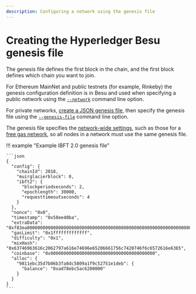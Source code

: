 ```yaml
---
description: Configuring a network using the genesis file
---
```


# Creating the Hyperledger Besu genesis file

The genesis file defines the first block in the chain, and the first block defines which chain you
want to join.

For Ethereum MainNet and public testnets (for example, Rinkeby) the genesis configuration
definition is in Besu and used when specifying a public network using the
[`--network`](../../Reference/CLI/CLI-Syntax.md#network) command line option.

For private networks, [create a JSON genesis file](https://consensys.net/blog/quorum/hyperledger-besu-how-to-create-an-ethereum-genesis-file/),
then specify the genesis file using the
[`--genesis-file`](../../Reference/CLI/CLI-Syntax.md#genesis-file) command line option.

The genesis file specifies the [network-wide settings](../../Reference/Config-Items.md), such as
those for a [free gas network](FreeGas.md), so all nodes in a network must use the same genesis
file.

!!! example "Example IBFT 2.0 genesis file"

    ```json
    {
      "config": {
        "chainId": 2018,
        "muirglacierblock": 0,
        "ibft2": {
          "blockperiodseconds": 2,
          "epochlength": 30000,
          "requesttimeoutseconds": 4
        }
      },
      "nonce": "0x0",
      "timestamp": "0x58ee40ba",
      "extraData": "0xf83ea00000000000000000000000000000000000000000000000000000000000000000d5949811ebc35d7b06b3fa8dc5809a1f9c52751e1deb808400000000c0",
      "gasLimit": "0x1fffffffffffff",
      "difficulty": "0x1",
      "mixHash": "0x63746963616c2062797a616e74696e65206661756c7420746f6c6572616e6365",
      "coinbase": "0x0000000000000000000000000000000000000000",
      "alloc": {
        "9811ebc35d7b06b3fa8dc5809a1f9c52751e1deb": {
          "balance": "0xad78ebc5ac6200000"
        }
      }
    }
    ```
